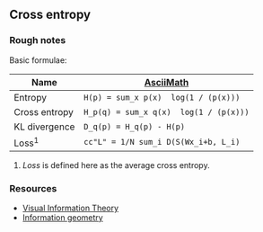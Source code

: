 ## Cross entropy

### Rough notes

Basic formulae:

| Name	| [AsciiMath][]	|
|-	|-	|
| Entropy	| `H(p) = sum_x p(x)  log(1 / (p(x)))`	|
| Cross entropy	| `H_p(q) = sum_x q(x)  log(1 / (p(x)))`	|
| KL divergence	| `D_q(p) = H_q(p) - H(p)`	|
| Loss<sup>1</sup>	| `cc"L" = 1/N sum_i D(S(Wx_i+b, L_i)`	|

1. _Loss_ is defined here as the average cross entropy.

[AsciiMath]: http://asciimath.org


### Resources

* [Visual Information Theory](http://colah.github.io/posts/2015-09-Visual-Information/)
* [Information geometry](https://en.wikipedia.org/wiki/Information_geometry)
